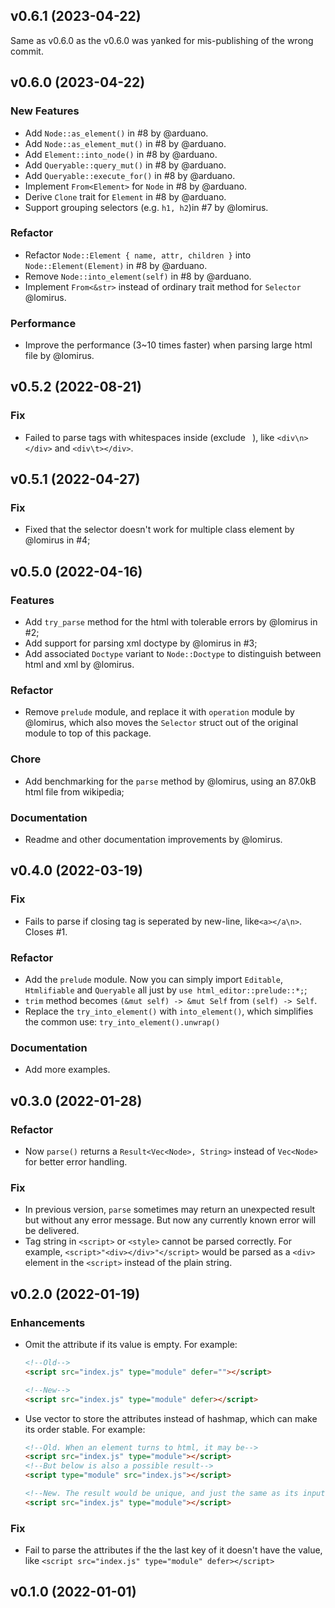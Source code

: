 ## v0.6.1 (2023-04-22)

Same as v0.6.0 as the v0.6.0 was yanked for mis-publishing of the wrong commit.

## v0.6.0 (2023-04-22)

### New Features

- Add `Node::as_element()` in #8 by @arduano.
- Add `Node::as_element_mut()` in #8 by @arduano.
- Add `Element::into_node()` in #8 by @arduano.
- Add `Queryable::query_mut()` in #8 by @arduano.
- Add `Queryable::execute_for()` in #8 by @arduano.
- Implement `From<Element>` for `Node` in #8 by @arduano.
- Derive `Clone` trait for `Element` in #8 by @arduano.
- Support grouping selectors (e.g. `h1, h2`)in #7 by @lomirus.

### Refactor

- Refactor `Node::Element { name, attr, children }` into `Node::Element(Element)` in #8 by @arduano.
- Remove `Node::into_element(self)` in #8 by @arduano.
- Implement `From<&str>` instead of ordinary trait method for `Selector` @lomirus. 

### Performance

- Improve the performance (3~10 times faster) when parsing large html file by @lomirus. 

## v0.5.2 (2022-08-21)

### Fix

- Failed to parse tags with whitespaces inside (exclude ` `), like `<div\n></div>` and `<div\t></div>`.

## v0.5.1 (2022-04-27)

### Fix

- Fixed that the selector doesn't work for multiple class element by @lomirus in #4;

## v0.5.0 (2022-04-16)

### Features

- Add `try_parse` method for the html with tolerable errors by @lomirus in #2;
- Add support for parsing xml doctype by @lomirus in #3;
- Add associated `Doctype` variant to `Node::Doctype` to distinguish between html and xml by @lomirus. 

### Refactor

- Remove `prelude` module, and replace it with `operation` module by @lomirus, which also moves the `Selector` struct out of the original module to top of this package.

### Chore

- Add benchmarking for the `parse` method by @lomirus, using an 87.0kB html file from wikipedia;

### Documentation

- Readme and other documentation improvements by @lomirus.

## v0.4.0 (2022-03-19)

### Fix

- Fails to parse if closing tag is seperated by new-line, like`<a></a\n>`. Closes #1.

### Refactor

- Add the `prelude` module. Now you can simply import `Editable`, `Htmlifiable` and `Queryable` all just by `use html_editor::prelude::*;`;
- `trim` method becomes `(&mut self) -> &mut Self` from `(self) -> Self`.
- Replace the `try_into_element()` with `into_element()`, which simplifies the common use: `try_into_element().unwrap()`

### Documentation

- Add more examples.

## v0.3.0 (2022-01-28)

### Refactor

- Now `parse()` returns a `Result<Vec<Node>, String>` instead of `Vec<Node>` for better error handling.

### Fix

- In previous version, `parse` sometimes may return an unexpected result but without any error message. But now any currently known error will be delivered.
- Tag string in `<script>` or `<style>` cannot be parsed correctly. For example, `<script>"<div></div>"</script>` would be parsed as a `<div>` element in the `<script>` instead of the plain string.

## v0.2.0 (2022-01-19)

### Enhancements

- Omit the attribute if its value is empty. For example:
  ```html
  <!--Old-->
  <script src="index.js" type="module" defer=""></script>

  <!--New-->
  <script src="index.js" type="module" defer></script>
  ```

- Use vector to store the attributes instead of hashmap, which can make its order stable. For example:
  ```html
  <!--Old. When an element turns to html, it may be-->
  <script src="index.js" type="module"></script>
  <!--But below is also a possible result-->
  <script type="module" src="index.js"></script>

  <!--New. The result would be unique, and just the same as its input-->
  <script src="index.js" type="module"></script>
  ```

### Fix

- Fail to parse the attributes if the the last key of it doesn't have the value, like `<script src="index.js" type="module" defer></script>`

## v0.1.0 (2022-01-01)
